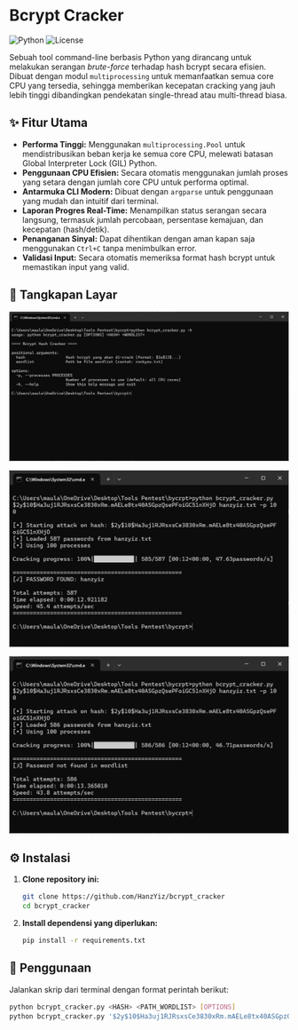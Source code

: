 # Bcrypt Cracker

![Python](https://img.shields.io/badge/Python-3.9%2B-blue.svg)
![License](https://img.shields.io/badge/License-MIT-green.svg)

Sebuah tool command-line berbasis Python yang dirancang untuk melakukan serangan *brute-force* terhadap hash bcrypt secara efisien. Dibuat dengan modul `multiprocessing` untuk memanfaatkan semua core CPU yang tersedia, sehingga memberikan kecepatan cracking yang jauh lebih tinggi dibandingkan pendekatan single-thread atau multi-thread biasa.

## ✨ Fitur Utama

-   **Performa Tinggi:** Menggunakan `multiprocessing.Pool` untuk mendistribusikan beban kerja ke semua core CPU, melewati batasan Global Interpreter Lock (GIL) Python.
-   **Penggunaan CPU Efisien:** Secara otomatis menggunakan jumlah proses yang setara dengan jumlah core CPU untuk performa optimal.
-   **Antarmuka CLI Modern:** Dibuat dengan `argparse` untuk penggunaan yang mudah dan intuitif dari terminal.
-   **Laporan Progres Real-Time:** Menampilkan status serangan secara langsung, termasuk jumlah percobaan, persentase kemajuan, dan kecepatan (hash/detik).
-   **Penanganan Sinyal:** Dapat dihentikan dengan aman kapan saja menggunakan `Ctrl+C` tanpa menimbulkan error.
-   **Validasi Input:** Secara otomatis memeriksa format hash bcrypt untuk memastikan input yang valid.

## 📸 Tangkapan Layar
![Tangkapan Layar](assets/awal.png)

![Tangkapan Layar](assets/result.png)

![Tangkapan Layar](assets/noresult.png)

## ⚙️ Instalasi

1.  **Clone repository ini:**
    ```bash
    git clone https://github.com/HanzYiz/bcrypt_cracker
    cd bcrypt_cracker
    ```

2.  **Install dependensi yang diperlukan:**
    ```bash
    pip install -r requirements.txt
    ```

## 🚀 Penggunaan

Jalankan skrip dari terminal dengan format perintah berikut:

```bash
python bcrypt_cracker.py <HASH> <PATH_WORDLIST> [OPTIONS]
python bcrypt_cracker.py '$2y$10$Ha3uj1RJRsxsCe3830xRm.mAELe8tx40ASGpzQsePFoiGC51nXHjO' rockyou.txt -p 100